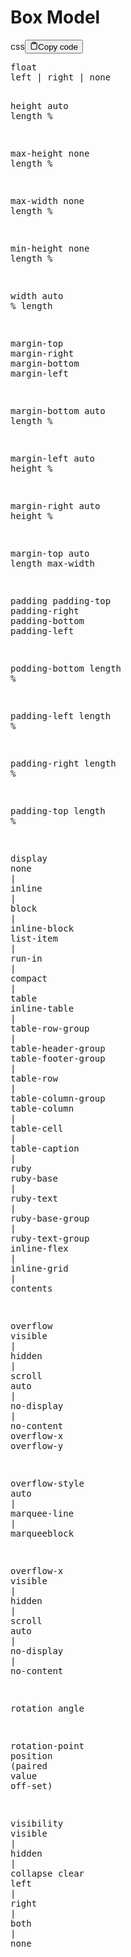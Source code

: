 <h1>Box Model</h1>
<div class="code-element"><div class="lang-line"><text>css</text><button class="copy-button" id="code28abf53b67babb6479f1b29d98b0f773b" onclick="copyCode(code28abf53b67babb6479f1b29d98b0f773, code28abf53b67babb6479f1b29d98b0f773b)"><svg stroke="currentColor" fill="none" stroke-width="2" viewBox="0 0 24 24" stroke-linecap="round" stroke-linejoin="round" class="h-4 w-4" height="1em" width="1em" xmlns="http://www.w3.org/2000/svg"><path d="M16 4h2a2 2 0 0 1 2 2v14a2 2 0 0 1-2 2H6a2 2 0 0 1-2-2V6a2 2 0 0 1 2-2h2"></path><rect x="8" y="2" width="8" height="4" rx="1" ry="1"></rect></svg><text>Copy code</text></button></div><div class="code" id="code28abf53b67babb6479f1b29d98b0f773"><div class="highlight"><pre><span></span><span class="nt">float</span>
<span class="nt">left</span><span class="w"> </span><span class="o">|</span><span class="w"> </span><span class="nt">right</span><span class="w"> </span><span class="o">|</span><span class="w"> </span><span class="nt">none</span>

<span class="nt">height</span>
<span class="nt">auto</span>
<span class="nt">length</span>
<span class="o">%</span>

<span class="nt">max-height</span>
<span class="nt">none</span>
<span class="nt">length</span>
<span class="o">%</span>

<span class="nt">max-width</span>
<span class="nt">none</span>
<span class="nt">length</span>
<span class="o">%</span>

<span class="nt">min-height</span>
<span class="nt">none</span>
<span class="nt">length</span>
<span class="o">%</span>

<span class="nt">width</span>
<span class="nt">auto</span>
<span class="o">%</span>
<span class="nt">length</span>

<span class="nt">margin-top</span>
<span class="nt">margin-right</span>
<span class="nt">margin-bottom</span>
<span class="nt">margin-left</span>

<span class="nt">margin-bottom</span>
<span class="nt">auto</span>
<span class="nt">length</span>
<span class="o">%</span>

<span class="nt">margin-left</span>
<span class="nt">auto</span>
<span class="nt">height</span>
<span class="o">%</span>

<span class="nt">margin-right</span>
<span class="nt">auto</span>
<span class="nt">height</span>
<span class="o">%</span>

<span class="nt">margin-top</span>
<span class="nt">auto</span>
<span class="nt">length</span>
<span class="nt">max-width</span>





<span class="nt">padding</span>
<span class="nt">padding-top</span>
<span class="nt">padding-right</span>
<span class="nt">padding-bottom</span>
<span class="nt">padding-left</span>

<span class="nt">podding-bottom</span>
<span class="nt">length</span>
<span class="o">%</span>

<span class="nt">padding-left</span>
<span class="nt">length</span>
<span class="o">%</span>

<span class="nt">padding-right</span>
<span class="nt">length</span>
<span class="o">%</span>

<span class="nt">padding-top</span>
<span class="nt">length</span>
<span class="o">%</span>

<span class="nt">display</span>
<span class="nt">none</span><span class="w"> </span><span class="o">|</span><span class="w"> </span><span class="nt">inline</span><span class="w"> </span><span class="o">|</span><span class="w"> </span><span class="nt">block</span><span class="w"> </span><span class="o">|</span><span class="w"> </span><span class="nt">inline-block</span>
<span class="nt">list-item</span><span class="w"> </span><span class="o">|</span><span class="w"> </span><span class="nt">run-in</span><span class="w"> </span><span class="o">|</span><span class="w"> </span><span class="nt">compact</span><span class="w"> </span><span class="o">|</span><span class="w"> </span><span class="nt">table</span>
<span class="nt">inline-table</span><span class="w"> </span><span class="o">|</span><span class="w"> </span><span class="nt">table-row-group</span><span class="w"> </span><span class="o">|</span><span class="w"> </span><span class="nt">table-header-group</span>
<span class="nt">table-footer-group</span><span class="w"> </span><span class="o">|</span><span class="w"> </span><span class="nt">table-row</span><span class="w"> </span><span class="o">|</span><span class="w"> </span><span class="nt">table-column-group</span>
<span class="nt">table-column</span><span class="w"> </span><span class="o">|</span><span class="w"> </span><span class="nt">table-cell</span><span class="w"> </span><span class="o">|</span><span class="w"> </span><span class="nt">table-caption</span><span class="w"> </span><span class="o">|</span><span class="w"> </span><span class="nt">ruby</span>
<span class="nt">ruby-base</span><span class="w"> </span><span class="o">|</span><span class="w"> </span><span class="nt">ruby-text</span><span class="w"> </span><span class="o">|</span><span class="w"> </span><span class="nt">ruby-base-group</span><span class="w"> </span><span class="o">|</span><span class="w"> </span><span class="nt">ruby-text-group</span>
<span class="nt">inline-flex</span><span class="w"> </span><span class="o">|</span><span class="w"> </span><span class="nt">inline-grid</span><span class="w"> </span><span class="o">|</span><span class="w"> </span><span class="nt">contents</span>

<span class="nt">overflow</span>
<span class="nt">visible</span><span class="w"> </span><span class="o">|</span><span class="w"> </span><span class="nt">hidden</span><span class="w"> </span><span class="o">|</span><span class="w"> </span><span class="nt">scroll</span>
<span class="nt">auto</span><span class="w"> </span><span class="o">|</span><span class="w"> </span><span class="nt">no-display</span><span class="w"> </span><span class="o">|</span><span class="w"> </span><span class="nt">no-content</span>
<span class="nt">overflow-x</span>
<span class="nt">overflow-y</span>

<span class="nt">overflow-style</span>
<span class="nt">auto</span><span class="w"> </span><span class="o">|</span><span class="w"> </span><span class="nt">marquee-line</span><span class="w"> </span><span class="o">|</span><span class="w"> </span><span class="nt">marqueeblock</span>

<span class="nt">overflow-x</span>
<span class="nt">visible</span><span class="w"> </span><span class="o">|</span><span class="w"> </span><span class="nt">hidden</span><span class="w"> </span><span class="o">|</span><span class="w"> </span><span class="nt">scroll</span>
<span class="nt">auto</span><span class="w"> </span><span class="o">|</span><span class="w"> </span><span class="nt">no-display</span><span class="w"> </span><span class="o">|</span><span class="w"> </span><span class="nt">no-content</span>

<span class="nt">rotation</span>
<span class="nt">angle</span>

<span class="nt">rotation-point</span>
<span class="nt">position</span><span class="w"> </span><span class="o">(</span><span class="nt">paired</span><span class="w"> </span><span class="nt">value</span><span class="w"> </span><span class="nt">off-set</span><span class="o">)</span>

<span class="nt">visibility</span>
<span class="nt">visible</span><span class="w"> </span><span class="o">|</span><span class="w"> </span><span class="nt">hidden</span><span class="w"> </span><span class="o">|</span><span class="w"> </span><span class="nt">collapse</span>
<span class="nt">clear</span>
<span class="nt">left</span><span class="w"> </span><span class="o">|</span><span class="w"> </span><span class="nt">right</span><span class="w"> </span><span class="o">|</span><span class="w"> </span><span class="nt">both</span><span class="w"> </span><span class="o">|</span><span class="w"> </span><span class="nt">none</span>
</pre></div></div></div>